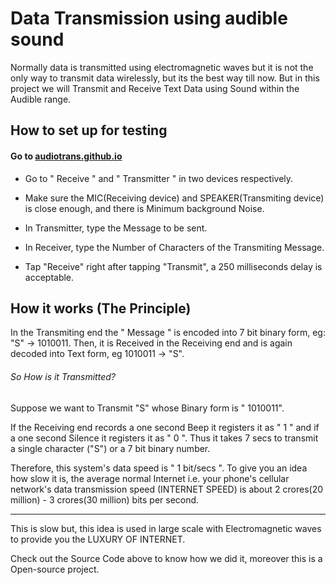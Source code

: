 # Data Transmission using audible sound
Normally data is transmitted using electromagnetic waves but it is not the only way to transmit data wirelessly, but its the best way till now. But in this project we will Transmit and Receive Text Data using Sound within the Audible range. 

## How to set up for testing

#### Go to [audiotrans.github.io](https://audiotrans.github.io)

* Go to " Receive " and " Transmitter "  in two devices respectively.

* Make sure the MIC(Receiving device) and SPEAKER(Transmiting device) is close enough, and there is Minimum background Noise.

* In Transmitter, type the Message to be sent.

* In Receiver, type the Number of Characters of the Transmiting Message.

* Tap "Receive" right after tapping "Transmit", a 250 milliseconds delay is acceptable.

## How it works (The Principle)

In the Transmiting end the " Message " is encoded into 7 bit binary form, eg: "S" -> 1010011. 
Then, it is Received in the Receiving end and is again decoded into Text form, eg 1010011 -> "S".

###### So How is it Transmitted?

Suppose we want to Transmit "S" whose Binary form is " 1010011".

If the Receiving end records a one second Beep it registers it as " 1 " and if a one second Silence it registers it as " 0 ".
Thus it takes 7 secs to transmit a single character ("S") or a 7 bit binary number.

Therefore, this system's data speed is " 1 bit/secs ".
To give you an idea how slow it is, the average normal Internet i.e. your phone's cellular network's data transmission speed (INTERNET SPEED) is about 2 crores(20 million) - 3 crores(30 million) bits per second.

---
This is slow but, this idea is used in large scale with Electromagnetic waves to provide you the LUXURY OF INTERNET.

Check out the Source Code above to know how we did it, moreover this is a Open-source project.
